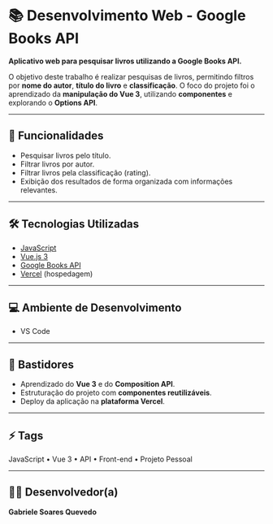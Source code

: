 # 📚 Desenvolvimento Web - Google Books API

**Aplicativo web para pesquisar livros utilizando a Google Books API.**  

O objetivo deste trabalho é realizar pesquisas de livros, permitindo filtros por **nome do autor**, **título do livro** e **classificação**. O foco do projeto foi o aprendizado da **manipulação do Vue 3**, utilizando **componentes** e explorando o **Options API**.

---

## 🚀 Funcionalidades

- Pesquisar livros pelo título.
- Filtrar livros por autor.
- Filtrar livros pela classificação (rating).
- Exibição dos resultados de forma organizada com informações relevantes.

---

## 🛠️ Tecnologias Utilizadas

- [JavaScript](https://www.javascript.com/)
- [Vue.js 3](https://v3.vuejs.org/)
- [Google Books API](https://developers.google.com/books)
- [Vercel](https://vercel.com/) (hospedagem)

---

## 💻 Ambiente de Desenvolvimento

- VS Code

---

## 📁 Bastidores

- Aprendizado do **Vue 3** e do **Composition API**.
- Estruturação do projeto com **componentes reutilizáveis**.
- Deploy da aplicação na **plataforma Vercel**.

---

## ⚡ Tags

JavaScript • Vue 3 • API • Front-end • Projeto Pessoal

---

## 🧑‍💻 Desenvolvedor(a)

**Gabriele Soares Quevedo**

